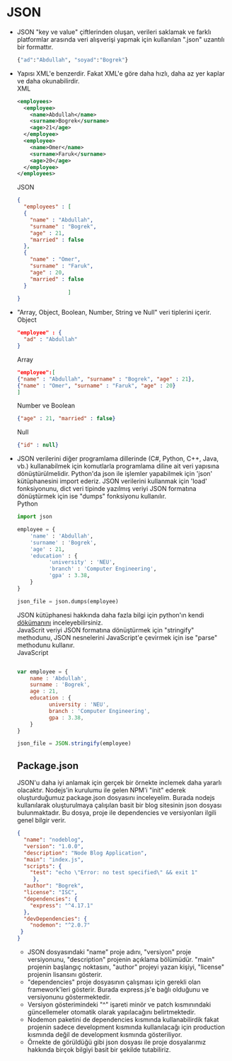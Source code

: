 # JSON
- JSON "key ve value" çiftlerinden oluşan, verileri saklamak ve farklı platformlar arasında veri alışverişi yapmak için kullanılan ".json" uzantılı bir formattır.
  ```bash
  {"ad":"Abdullah", "soyad":"Bogrek"}
  ```
- Yapısı XML'e benzerdir. Fakat XML'e göre daha hızlı, daha az yer kaplar ve daha okunabilirdir. </br>
    XML                                          
    ```XML
    <employees>
      <employee>
        <name>Abdullah</name>
        <surname>Bogrek</surname>
        <age>21</age>
      </employee>
      <employee>
        <name>Omer</name>
        <surname>Faruk</surname>
        <age>20</age>
      </employee>
    </employees>
    ```
    JSON
    ```JSON
    {
      "employees" : [
      {
        "name" : "Abdullah",
        "surname" : "Bogrek",
        "age" : 21,
        "married" : false 
      },             
      {
        "name" : "Omer",
        "surname" : "Faruk",
        "age" : 20,
        "married" : false 
      }                   
                    ]
    }
    ```
- "Array, Object, Boolean, Number, String ve Null" veri tiplerini içerir. </br>
  Object
  ```JSON
  "employee" : {
    "ad" : "Abdullah"
  }
  ```
  Array
  ```JSON
  "employee":[      
  {"name" : "Abdullah", "surname" : "Bogrek", "age" : 21},
  {"name" : "Omer", "surname" : "Faruk", "age" : 20}
  ]
  ```
  Number ve Boolean
  ```JSON
  {"age" : 21, "married" : false}
  ```
  Null
  ```JSON
  {"id" : null}
  ```
- JSON verilerini diğer programlama dillerinde (C#, Python, C++, Java, vb.) kullanabilmek için komutlarla programlama diline ait veri yapısına dönüştürülmelidir.
  Python'da json ile işlemler yapabilmek için 'json' kütüphanesini import ederiz. JSON verilerini kullanmak için 'load' fonksiyonunu, dict veri tipinde           yazılmış veriyi JSON formatına dönüştürmek için ise "dumps" fonksiyonu kullanılır. </br>
  Python
  ```python 
  import json
  
  employee = {
      'name' : 'Abdullah',
      'surname' : 'Bogrek',
      'age' : 21,
      'education' : {
            'university' : 'NEU',
            'branch' : 'Computer Engineering',
            'gpa' : 3.38,
      }
  }
  
  json_file = json.dumps(employee) 
  ```
  JSON kütüphanesi hakkında daha fazla bilgi için python'ın kendi [dökümanını](https://docs.python.org/3/library/json.html) inceleyebilirsiniz.</br>
  JavaScrit veriyi JSON formatına dönüştürmek için "stringify" methodunu, JSON nesnelerini JavaScript'e çevirmek için ise "parse" methodunu kullanır.</br>
  JavaScript
  ```javascript 
  
  var employee = {
      name : 'Abdullah',
      surname : 'Bogrek',
      age : 21,
      education : {
            university : 'NEU',
            branch : 'Computer Engineering',
            gpa : 3.38,
      }
  }
  
  json_file = JSON.stringify(employee) 
  ```
  
  ## Package.json
  JSON'u daha iyi anlamak için gerçek bir örnekte inclemek daha yararlı olacaktır. Nodejs'in kurulumu ile gelen NPM'i "init" ederek oluşturduğumuz package.json dosyasını inceleyelim. Burada nodejs kullanılarak oluşturulmaya çalışılan basit bir blog sitesinin json dosyası bulunmaktadır. Bu dosya, proje ile dependencies ve versiyonları ilgili genel bilgir verir.
  
  ```json 
  {
    "name": "nodeblog",                                      
    "version": "1.0.0",                                      
    "description": "Node Blog Application",                   
    "main": "index.js",                                       
    "scripts": {
      "test": "echo \"Error: no test specified\" && exit 1"  
       },
    "author": "Bogrek",                                       
    "license": "ISC",                                         
    "dependencies": {                                        
      "express": "^4.17.1"                                   
    },                                                    
    "devDependencies": {                                      
      "nodemon": "^2.0.7"                                    
   }
  }
  ```
  - JSON dosyasındaki "name" proje adını, "versiyon" proje versiyonunu, "description" projenin açıklama bölümüdür. "main" projenin başlangıç noktasını, "author" projeyi yazan kişiyi, "license" projenin lisansını gösterir.
  - "dependencies" proje dosyasının çalışması için gerekli olan framework'leri gösterir. Burada express.js'e bağlı olduğunu ve versiyonunu göstermektedir.
  - Versiyon gösterimindeki "^" işareti minör ve patch kısmınındaki güncellemeler otomatik olarak yapılacağını belirtmektedir.
  - Nodemon paketini de dependencies kısmında kullanabilirdik fakat projenin sadece development kısmında kullanılacağı için production kısmında değil de development kısmında gösteriliyor.
  - Örnekte de görüldüğü gibi json dosyası ile proje dosyalarımız hakkında birçok bilgiyi basit bir şekilde tutabiliriz.   
  
